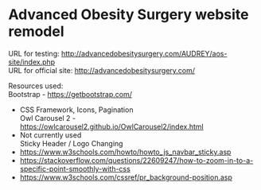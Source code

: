 # Advanced Obesity Surgery website remodel

URL for testing: http://advancedobesitysurgery.com/AUDREY/aos-site/index.php  
URL for official site: http://advancedobesitysurgery.com/

Resources used:  
Bootstrap - https://getbootstrap.com/  
* CSS Framework, Icons, Pagination  
Owl Carousel 2 - https://owlcarousel2.github.io/OwlCarousel2/index.html
* Not currently used  
Sticky Header / Logo Changing  
* https://www.w3schools.com/howto/howto_js_navbar_sticky.asp  
* https://stackoverflow.com/questions/22609247/how-to-zoom-in-to-a-specific-point-smoothly-with-css  
* https://www.w3schools.com/cssref/pr_background-position.asp  
